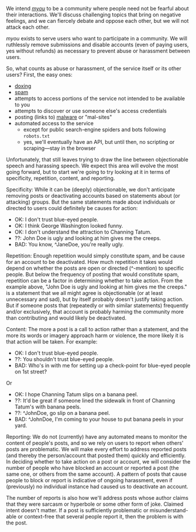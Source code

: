 
We intend *[myou](https://myou.pub/)* to be a community where people
need not be fearful about their interactions.  We'll discuss
challenging topics that bring on negative feelings, and we can
fiercely debate and oppose each other, but we will not attack each
other.

*myou* exists to serve users who want to participate in a community.
We will ruthlessly remove submissions and disable accounts (even of
paying users, yes without refunds) as necessary to prevent abuse or
harassment between users.

So, what counts as abuse or harassment, of the service itself or its
other users?  First, the easy ones:
* [doxing](https://en.wikipedia.org/wiki/Doxing)
* [spam](https://en.wikipedia.org/wiki/Spamming)
* attempts to access portions of the service not intended to be available
  to you
* attempts to discover or use someone else's access credentials
* posting (links to) [malware](https://en.wikipedia.org/wiki/Malware)
  or "mal-sites"
* automated access to the service
    * except for public search-engine spiders and bots following `robots.txt`
    * yes, we'll eventually have an API, but until then, no scripting
      or scraping&mdash;stay in the browser

Unfortunately, that still leaves trying to draw the line between
objectionable speech and harassing speech.  We expect this area will
evolve the most going forward, but to start we're going to try looking
at it in terms of specificity, repetition, content, and reporting.

Specificity:  While it can be (deeply) objectionable, we don't
anticipate removing posts or deactivating accounts based on statements
about (or attacking) groups.  But the same statements made about
individuals or directed to users could definitely be causes for
action:

* OK: I don't trust blue-eyed people.
* OK: I think George Washington looked funny.
* OK: I don't understand the attraction to Channing Tatum.
* ??: John Doe is ugly and looking at him gives me the creeps.
* BAD: You know, ^JaneDoe, you're really ugly.

Repetition: Enough repetition would simply constitute spam, and be
cause for an account to be deactivated.  How much repetition it takes
would depend on whether the posts are open or directed (^-mention) to
specific people.  But below the frequency of posting that would
constitute spam, repetition can be a factor in determining whether to
take action.  From the example above, "John Doe is ugly and looking at
him gives me the creeps." is a statement that we all might agree is
objectionable (or at least unnecessary and sad), but by itself
probably doesn't justify taking action.  But if someone posts that
(repeatedly or with similar statements) frequently and/or exclusively,
that account is probably harming the community more than contributing
and would likely be deactivated.

Content:  The more a post is a call to action rather than a
statement, and the more its words or imagery approach harm or
violence, the more likely it is that action will be taken.  For
example:

* OK: I don't trust blue-eyed people.
* ??: You shouldn't trust blue-eyed people.
* BAD: Who's in with me for setting up a check-point for blue-eyed
  people on 1st street?

Or

* OK: I hope Channing Tatum slips on a banana peel.
* ??: It'd be great if someone lined the sidewalk in front of Channing
  Tatum's with banana peels.
* ??: ^JohnDoe, go slip on a banana peel.
* BAD: ^JohnDoe, I'm coming to your house to put banana peels in your
  yard.

Reporting:  We do not (currently) have any automated means to monitor
the content of people's posts, and so we rely on users to report when
others' posts are problematic.  We will make every effort to address
reported posts (and thereby the person/account that posted them)
quickly and efficiently.  In deciding whether to take action on a post
or account, we will consider the number of people who have blocked an
account or reported a post (the same one, or others from the same
account).  A pattern of posts that cause people to block or report is
indicative of ongoing harassment, even if (previously) no individual
instance had caused us to deactivate an account.

The number of reports is also how we'll address posts whose author
claims that they were sarcasm or hyperbole or some other form of
joke.  Claimed intent doesn't matter.  If a post is sufficiently
problematic or misunderstand-able or context-free that several people
report it, then the problem is with the post.

